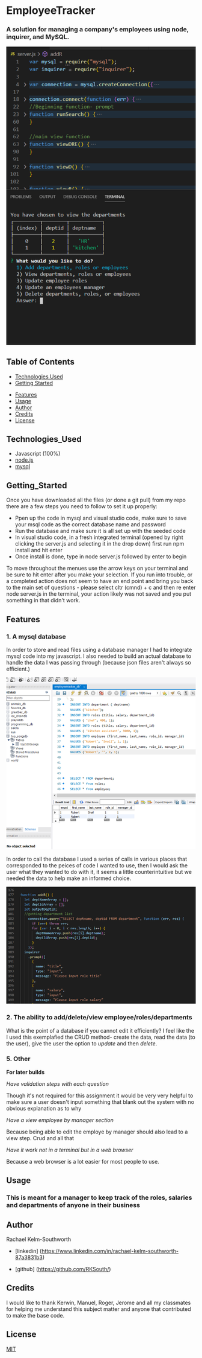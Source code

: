 # EmployeeTracker

### A solution for managing a company's employees using node, inquirer, and MySQL.

![Employee-Tracker](Assets/finishedproduct.png)

## Table of Contents
* [Technologies Used](#Technologies_Used)
* [Getting Started](#Getting_Started)
<!-- * [Deployed Site](#Deployed) -->
* [Features](#Features)
* [Usage](#Usage)
* [Author](#Author)
* [Credits](#Credits)
* [License](#License)

## Technologies_Used
* Javascript (100%) 
* [node.js](https://www.npmjs.com/)
* [mysql](https://www.mysqltutorial.org/)

## Getting_Started

Once you have downloaded all the files (or done a git pull) from my repo there are a few steps you need to follow to set it up properly:
* Ppen up the code in mysql and visual studio code, make sure to save your msql code as the correct database name and password
* Run the database and make sure it is all set up with the seeded code
* In visual studio code, in a fresh integrated terminal (opened by right clicking the server.js and selecting it in the drop down) first run npm install and hit enter
* Once install is done, type in node server.js followed by enter to begin

To move throughout the menues use the arrow keys on your terminal and be sure to hit enter after you make your selection. If you run into trouble, or a completed action does not seem to have an end point and bring you back to the main set of questions - please select cltr (cmnd) + c and then re enter node server.js in the terminal, your action likely was not saved and you put something in that didn't work.

<!-- * Javascript (100%) 
* [node.js](https://www.npmjs.com/)
* [mysql](https://www.mysqltutorial.org/) -->
<!-- ## Deployed Site
[Employee-Tracker](https://warm-caverns-86071.herokuapp.com/) -->

## Features 


### __1. A mysql database__

In order to store and read files using a database manager I had to integrate mysql code into my javascript.  I also needed to build an actual database to handle the data I was passing through (because json files aren't always so efficient.) 

![mysql-database](Assets/codesnippet01.png)

In order to call the database I used a series of calls in various places that corresponded to the peices of code I wanted to use, then I would ask the user what they wanted to do with it, it seems a little counterintuitive but we needed the data to help make an informed choice.

![database-calls](Assets/codesnippet02.png)
### __2. The ability to add/delete/view employee/roles/departments__

What is the point of a database if you cannot edit it efficiently? I feel like the I used this exemplafied the CRUD method- create the data, read the data (to the user), give the user the option to _update_ and then _delete_.

### __5. Other__

 __For later builds__

_Have validation steps with each question_

Though it's not required for this assignment it would be very very helpful to make sure a user doesn't input something that blank out the system with no obvious explanation as to why

_Have a view employee by manager section_

Because being able to edit the employe by manager should also lead to a view step. Crud and all that

_Have it work not in a terminal but in a web browser_

Because a web browser is a lot easier for most people to use.

  
## Usage
### This is meant for a manager to keep track of the roles, salaries and departments of anyone in their business 

## Author 
Rachael Kelm-Southworth

* [linkedin] (https://www.linkedin.com/in/rachael-kelm-southworth-87a3831b3) 

* [github] (https://github.com/RKSouth/)

 ## Credits

I would like to thank Kerwin, Manuel, Roger, Jerome and all my classmates for helping me understand this subject matter and anyone that contributed to make the base code.

## License
[MIT](https://choosealicense.com/licenses/mit/)




